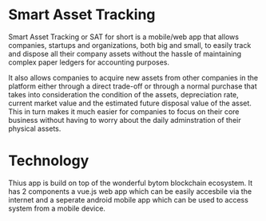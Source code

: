 # Smart Asset Tracking

Smart Asset Tracking or SAT for short is a mobile/web app that allows companies, startups and organizations, both big and small, to easily track and dispose all their company assets without the hassle of maintaining complex paper ledgers for accounting purposes.

It also allows companies to acquire new assets from other companies in the platform either through a direct trade-off or through a normal purchase that takes into consideration the condition of the assets, depreciation rate, current market value and the estimated future disposal value of the asset. This in turn makes it much easier for companies to focus on their core business without having to worry about the daily adminstration of their physical assets.

# Technology

Thius app is build on top of the wonderful bytom blockchain ecosystem. It has 2 components a vue.js web app  which can be easily accesbile via the internet and a seperate android mobile app which can be used to access system from a mobile device.

